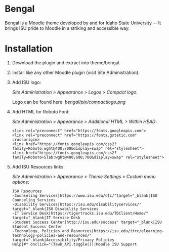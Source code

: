 # Bengal

Bengal is a Moodle theme developed by and for Idaho State University -- It brings ISU pride to Moodle in a striking and accessible way.

# Installation

1. Download the plugin and extract into theme/bengal.
2. Install like any other Moodle plugin (visit Site Administration).
3. Add ISU logo:
   
   *Site Administration > Appearance > Logos > Compact logo*:
   
   Logo can be found here: *bengal/pix/compactlogo.png*
   
4. Add HTML for Roboto Font: 

   *Site Administration > Appearance > Additional HTML > Within HEAD*:

   <pre><code>&lt;link rel="preconnect" href="https://fonts.googleapis.com">
   &lt;link rel="preconnect" href="https://fonts.gstatic.com" crossorigin>
   &lt;link href="https://fonts.googleapis.com/css2?family=Roboto:wght@400;700&display=swap" rel="stylesheet">
   &lt;link href="https://fonts.googleapis.com/css2?family=Roboto+Slab:wght@400;600;700&display=swap" rel="stylesheet"></code></pre>
   
5. Add ISU Resources links:

   *Site Administration > Appearance > Theme Settings > Custom menu options*:

   <pre><code>ISU Resources
   -Counseling Services|https://www.isu.edu/ctc/"target="_blank|ISU Counseling Services
   -Disability Services|https://isu.edu/disabilityservices/" target="_blank|ISU Disability Services
   -IT Service Desk|https://tigertracks.isu.edu/TDClient/Home/" target="_blank|IT Service Desk
   -Student Success Center|http://isu.edu/success" target="_blank|ISU Student Success Center
   -Technology, Policies and Resources|https://isu.edu/itrc/elearning-technology-policies-and-resources/" target="_blank|Accessibility/Privacy Policies
   Help|#" onclick="(Tawk_API.toggle())|Moodle ISU Support</code></pre>
